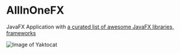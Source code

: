 # AllInOneFX

JavaFX Application with [a curated list of awesome JavaFX libraries, frameworks](https://github.com/ioncodes/awesome-ui)

![Image of Yaktocat](https://octodex.github.com/images/yaktocat.png)
